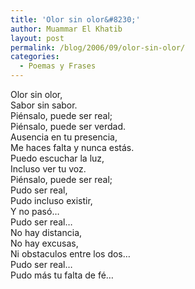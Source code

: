 ```yaml
---
title: 'Olor sin olor&#8230;'
author: Muammar El Khatib
layout: post
permalink: /blog/2006/09/olor-sin-olor/
categories:
  - Poemas y Frases
---
```

Olor sin olor,  
Sabor sin sabor.  
Piénsalo, puede ser real;  
Piénsalo, puede ser verdad.  
Ausencia en tu presencia,  
Me haces falta y nunca estás.  
Puedo escuchar la luz,  
Incluso ver tu voz.  
Piénsalo, puede ser real;  
Pudo ser real,  
Pudo incluso existir,  
Y no pasó&#8230;  
Pudo ser real&#8230;  
No hay distancia,  
No hay excusas,  
Ni obstaculos entre los dos&#8230;  
Pudo ser real&#8230;  
Pudo más tu falta de fé&#8230;